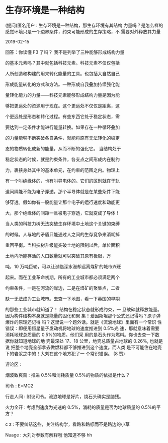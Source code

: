 # 生存环境是一种结构

(提问)匿名用户 : 生存环境是一种结构，那生存环境有其结构 力量吗？是怎么样的 感觉环境只是一个边界条件，约束可能形成的生存策略，不 需要对外释放其力量

2019-02-15

回答：你读懂 F3 了吗？ 我不是列举了三种能够形成结构力量

的基本元素吗？其中就包括科技元素。科技元素不仅仅包括

人所创造和构建的用来转化能量的工具。也包括大自然自己

形成能量转化的方式和方法。一种形成自我叠加持续强化能

量转化能力的力量——科技元素能够形成结构力量是因为能

够把更远处的资源用于现在。这个更远处不仅仅是距离，这

个更远处是形态和转化过程。有些东西它处于稳定状态，需

要达到一定条件才能进行能量转换。如果存在一种循环叠加

的力量能够不断突破各自条件，就能将原有无法转化的稳定

态的物质转化成新的能量，从而不断的强化它。 当结构处于

稳定状态的时候，就是约束条件，各支点之间形成内在制约

力，裹挟身处其中的基本单元，在约束的范围之内。物理上

有一个叫绝缘体的，也有叫导电体的。它们的区别就在于轨

道间隔能不能为电子穿透。那个半导体就是在某些条件下能

够穿透。假如你有一股能量让那个电子的运行速度和动能更

大，那个绝缘体的间距一旦被电子穿透，它就变成了导体！

当人类的科技力树无法突破生存环境中土地这个关键的束缚

的时候。人与地的矛盾只能通过人之间的生存竞争来消耗掉

重回平衡。当科技树升级能突破土地的限制以后，单位面积

土地内所能存活的人口数量就可以突破其原有极限，万

吨，10 万吨巨轮，可以让濒临深水港却远离煤矿的城市兴旺

起来。而在工业革命初期，所有的工业城市都必须满足两个

约束条件，一是在河流的岸边，二是在煤矿的聚集点，二者

缺一无法成为工业城市。去查一下地图，看一下英国的早期

的那些工业城市就知道了！ 结构在稳定状态就形成约束，一 旦破碎就释放能量。因为构件结构本身就是能量的固化和聚 集！爱因斯坦那个公式还记得吗？原子弹爆炸的原理还记得 吗？这里说一个题外话。就是《流浪地球》里面有一个常识 性错误：即便用恒星量子发动机将地球的速度推进到 0.5%光 速，那就意味着需要消耗地球总质量的 0.5%的物质。他们采 用的是石头作为燃料。你也去查一下数据你就知道地球的地 壳最深处 17、18 公里，地壳总质量占地球的 0.26%, 也就是说 把整个地壳全部拿去做燃料都不够推进到这个速度。而人类 是不可能住在地壳下的岩浆之中的！大刘在这个地方犯了一 个常识错误。 (8 赞)

评论区：

烟波致爽斋 : 推进 0.5%和消耗质量 0.5%的物质的依据是什么？

司令 : E=MC2

行走人间 : 附议司令。流浪地球是好片，烧石头确实是脑残。

火力全开 : 考虑到速度为光速的 0.5%，消耗的质量是否为地球质量的 0.5%的平方？

c z : 不要纠结这些，关注结构学，看路和路标而不是路边的小草

Nuage : 大刘对参数有解释哦 他知道不够 hh